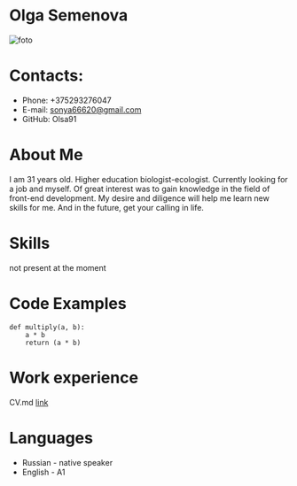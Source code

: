 # Olga Semenova
![foto](https://avatars.githubusercontent.com/u/108356649?s=400&u=42925d8af57ea026a9ca76b055dbbf4872a73284&v=4)
# Contacts:
- Phone: +375293276047
- E-mail: sonya66620@gmail.com
- GitHub: Olsa91 
# About Me
I am 31 years old. Higher education biologist-ecologist. Currently looking for a job and myself. Of great interest was to gain knowledge in the field of front-end development. My desire and diligence will help me learn new skills for me. And in the future, get your calling in life.
# Skills
not present at the moment
# Code Examples
```
def multiply(a, b):
    a * b
    return (a * b)
```
# Work experience
CV.md [link](https://github.com/Olsa91/rsschool-cv/blob/gh-pages/cv.md)
# Languages
- Russian - native speaker
- English - A1